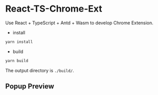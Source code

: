 # React-TS-Chrome-Ext

Use React + TypeScript + Antd + Wasm to develop Chrome Extension.

- install

```sh
yarn install
```

- build

```sh
yarn build
```

The output directory is `./build/`.

## Popup Preview

[](doc/screenshot-popup.png)
